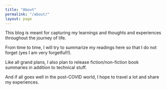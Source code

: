 ```yaml
---
title: "About"
permalink: "/about/"
layout: page
---
```


This blog is meant for capturing my learnings and thoughts and experiences throughout the journey of life.

From time to time, I will try to summarize my readings here so that I do not forget (yes I am very forgetful!!).

Like all grand plans, I also plan to release fiction/non-fiction book summaries in addition to technical stuff.

And if all goes well in the post-COVID world, I hope to travel a lot and share my experiences.
